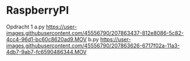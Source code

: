 # RaspberryPI

Opdracht 1 
a.py 
https://user-images.githubusercontent.com/45556790/207863437-812e8086-5c82-4cc4-96d1-bc60c8620ad9.MOV
b.py 
https://user-images.githubusercontent.com/45556790/207863626-6717f02a-11a3-4db7-9ab7-fc6590486344.MOV
